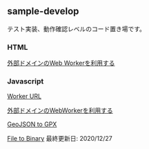 ## sample-develop
テスト実装、動作確認レベルのコード置き場です。

### HTML
[外部ドメインのWeb Workerを利用する](https://blog.abct93.com/sample-develop/html/SampleWorker.html)

### Javascript
[Worker URL](https://blog.abct93.com/sample-develop/js/WorkerUrl.js)

[外部ドメインのWebWorkerを利用する](https://blog.abct93.com/sample-develop/js/SampleWorker.js)

[GeoJSON to GPX](https://blog.abct93.com/sample-develop/js/GpxConvert.js)

[File to Binary](https://blog.abct93.com/sample-develop/js/File2Binary.js)
最終更新日: 2020/12/27

